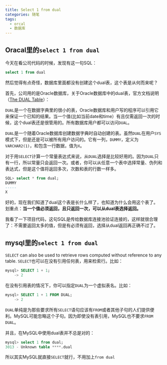 ```yaml
---
title: Select 1 from dual
categories: 随笔
tags:
  - orcal
  - 数据库
---
```


## Oracal里的`select 1 from dual`

今天在看公司代码的时候，发现有这一句SQL：

```sql
select 1 from dual
```

然后觉得有点奇怪，数据库里面都没有创建这个dual表，这个表是从何而来呢？

首先，公司用的是Oracle数据库，关于Oracle数据库中的dual表，官方文档说明（[The DUAL Table](https://docs.oracle.com/cd/E11882_01/server.112/e40540/datadict.htm#CNCPT1210)）：

`DUAL`是一个在数据字典里的很小的表，Oracle数据库和用户写的程序可以引用它来保证一个已知的结果。当一个值(比如当前date和time）有且仅需返回一次的时候，这个dual表还是很管用的。所有数据库用户都可以访问`DUAL`。

`DUAL`是一个随着Oracle数据库创建数据字典时自动创建的表。虽然`DUAL`在用户`SYS`模式下，但是还是可以被所有用户访问的。它有一列，`DUMMY`，定义为`VARCHAR2(1)`，和包含一行数据，值为`X`。

对于用`SELECT`计算一个常量表达式来说，从`DUAL`选择是比较好用的。因为`DUAL`只有一行，所以常量只会返回一次。或者，你可以从任意一个表中选择常量、伪列和表达式，但是这个值将返回多次，次数和表的行数一样多。

```sql
SQL> select * from dual;
DUMMY
-----
X
```

好的，现在我们知道了dual这个表是长什么样了，也知道为什么会用这个表了。划重点：**当一个值必须返回，且只返回一次，可以从dual表选择返回。**

我看了一下项目代码，这句SQL是传给数据库连接池验证连接的，这样就很合理了：不需要返回太多的值，但是有必须有返回，选择从dual返回再正确不过了。

## mysql里的`select 1 from dual`

`SELECT` can also be used to retrieve rows computed without reference to any table.
`SELECT`也可以在没有引用任何表，用来检索行。比如：

```sql
mysql> SELECT 1 + 1;
    -> 2
```

在没有引用表的情况下，你可以指定`DUAL`为一个虚拟表名。比如：

```sql
mysql> SELECT 1 + 1 FROM DUAL;
    -> 2
```

`DUAL`单纯是为那些要求所有`SELECT`语句应该有`FROM`或者其他子句的人们提供便利。MySQL可能忽略这个子句。因为即使没有表引用，MySQL也不要求`FROM DUAL`。

并且，在MySQL中使用dual表并不总是对的：

```sql
mysql> select 1 from dual;
3013 - Unknown table ****.dual
```

所以其实MySQL就直接`SELECT`就行，不用加上`from dual`
